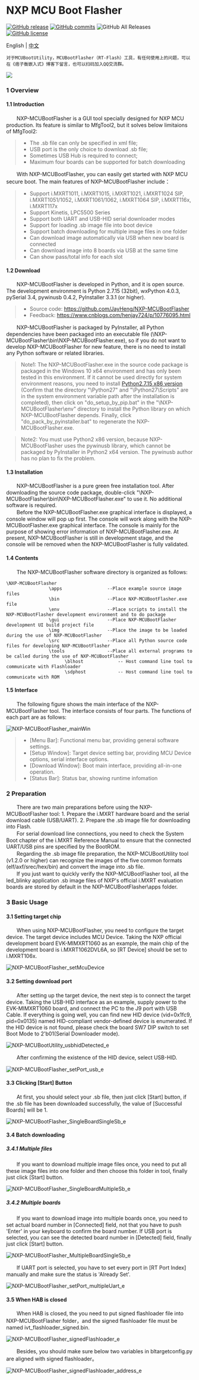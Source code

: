 # NXP MCU Boot Flasher

[![GitHub release](https://img.shields.io/github/release/JayHeng/NXP-MCUBootFlasher.svg)](https://github.com/JayHeng/NXP-MCUBootFlasher/releases/latest) [![GitHub commits](https://img.shields.io/github/commits-since/JayHeng/NXP-MCUBootFlasher/v3.1.0.svg)](https://github.com/JayHeng/NXP-MCUBootFlasher/compare/v3.1.0...master) ![GitHub All Releases](https://img.shields.io/github/downloads/JayHeng/NXP-MCUBootFlasher/total.svg) [![GitHub license](https://img.shields.io/github/license/JayHeng/NXP-MCUBootFlasher.svg)](https://github.com/JayHeng/NXP-MCUBootFlasher/blob/master/LICENSE)

English | [中文](./README-zh.md)

```text
对于MCUBootUtility，MCUBootFlasher（RT-Flash）工具，有任何使用上的问题，可以在《痞子衡嵌入式》博客下留言，也可以扫码加入QQ交流群。  
```

<img src="http://henjay724.com/image/cnblogs/MCUBootUtility_qq.png" style="zoom:100%" />

### 1 Overview
#### 1.1 Introduction
　　NXP-MCUBootFlasher is a GUI tool specially designed for NXP MCU production. Its feature is similar to MfgTool2, but it solves below limitaions of MfgTool2:  

> * The .sb file can only be specified in xml file;  
> * USB port is the only choice to download .sb file;  
> * Sometimes USB Hub is required to connect;  
> * Maximum four boards can be supported for batch downloading  

　　With NXP-MCUBootFlasher, you can easily get started with NXP MCU secure boot. The main features of NXP-MCUBootFlasher include：  

> * Support i.MXRT1011, i.MXRT1015, i.MXRT1021, i.MXRT1024 SIP, i.MXRT1051/1052, i.MXRT1061/1062, i.MXRT1064 SIP, i.MXRT116x, i.MXRT117x 
> * Support Kinetis, LPC5500 Series
> * Support both UART and USB-HID serial downloader modes  
> * Support for loading .sb image file into boot device  
> * Support batch downloading for multiple image files in one folder
> * Can download image automatically via USB when new board is connected
> * Can download image into 8 boards via USB at the same time
> * Can show pass/total info for each slot

#### 1.2 Download
　　NXP-MCUBootFlasher is developed in Python, and it is open source. The development environment is Python 2.7.15 (32bit), wxPython 4.0.3, pySerial 3.4, pywinusb 0.4.2, PyInstaller 3.3.1 (or higher).  

> * Source code: https://github.com/JayHeng/NXP-MCUBootFlasher  
> * Feedback: https://www.cnblogs.com/henjay724/p/10776095.html  

　　NXP-MCUBootFlasher is packaged by PyInstaller, all Python dependencies have been packaged into an executable file (\NXP-MCUBootFlasher\bin\NXP-MCUBootFlasher.exe), so if you do not want to develop NXP-MCUBootFlasher for new feature, there is no need to install any Python software or related libraries.  

> Note1: The NXP-MCUBootFlasher.exe in the source code package is packaged in the Windows 10 x64 environment and has only been tested in this environment. If it cannot be used directly for system environment reasons, you need to install [Python2.7.15 x86 version ](https://www.python.org/ftp/python/2.7.15/python-2.7.15.msi)(Confirm that the directory "\Python27\" and "\Python27\Scripts\" are in the system environment variable path after the installation is completed), then click on "do_setup_by_pip.bat" in the "\NXP-MCUBootFlasher\env\" directory to install the Python library on which NXP-MCUBootFlasher depends. Finally, click "do_pack_by_pyinstaller.bat" to regenerate the NXP-MCUBootFlasher.exe.  

> Note2: You must use Python2 x86 version, because NXP-MCUBootFlasher uses the pywinusb library, which cannot be packaged by PyInstaller in Python2 x64 version. The pywinusb author has no plan to fix the problem.  

#### 1.3 Installation
　　NXP-MCUBootFlasher is a pure green free installation tool. After downloading the source code package, double-click "\NXP-MCUBootFlasher\bin\NXP-MCUBootFlasher.exe" to use it. No additional software is required.  
　　Before the NXP-MCUBootFlasher.exe graphical interface is displayed, a console window will pop up first. The console will work along with the NXP-MCUBootFlasher.exe graphical interface. The console is mainly for the purpose of showing error information of NXP-MCUBootFlasher.exe. At present, NXP-MCUBootFlasher is still in development stage, and the console will be removed when the NXP-MCUBootFlasher is fully validated.

#### 1.4 Contents
　　The NXP-MCUBootFlasher software directory is organized as follows:  
```text
\NXP-MCUBootFlasher
                \apps                 --Place example source image files
                \bin                  --Place NXP-MCUBootFlasher.exe file
                \env                  --Place scripts to install the NXP-MCUBootFlasher development environment and to do package
                \gui                  --Place NXP-MCUBootFlasher development UI build project file
                \img                  --Place the image to be loaded during the use of NXP-MCUBootFlasher
                \src                  --Place all Python source code files for developing NXP-MCUBootFlasher
                \tools                --Place all external programs to be called during the use of NXP-MCUBootFlasher
                      \blhost             -- Host command line tool to communicate with Flashloader
                      \sdphost            -- Host command line tool to communicate with ROM
```
#### 1.5 Interface
　　The following figure shows the main interface of the NXP-MCUBootFlasher tool. The interface consists of four parts. The functions of each part are as follows:  

![NXP-MCUBootFlasher_mainWin](http://henjay724.com/image/cnblogs/NXP-MCUBootFlasher_v2.0.0.PNG)

> * [Menu Bar]: Functional menu bar, providing general software settings.  
> * [Setup Window]: Target device setting bar, providing MCU Device options, serial interface options.  
> * [Download Window]: Boot main interface, providing all-in-one operation.  
> * [Status Bar]: Status bar, showing runtime infomation  

### 2 Preparation
　　There are two main preparations before using the NXP-MCUBootFlasher tool: 1. Prepare the i.MXRT hardware board and the serial download cable (USB/UART). 2. Prepare the .sb image file for downloading into Flash.  
　　For serial download line connections, you need to check the System Boot chapter of the i.MXRT Reference Manual to ensure that the connected UART/USB pins are specified by the BootROM.  
　　Regarding the .sb image file preparation, the NXP-MCUBootUtility tool (v1.2.0 or higher) can recognize the images of the five common formats (elf/axf/srec/hex/bin) and convert the image into .sb file.  
　　If you just want to quickly verify the NXP-MCUBootFlasher tool, all the led_blinky application .sb image files of NXP's official i.MXRT evaluation boards are stored by default in the NXP-MCUBootFlasher\apps folder.  

### 3 Basic Usage
#### 3.1 Setting target chip
　　When using NXP-MCUBootFlasher, you need to configure the target device. The target device includes MCU Device. Taking the NXP official development board EVK-MIMXRT1060 as an example, the main chip of the development board is i.MXRT1062DVL6A, so [RT Device] should be set to i.MXRT106x.  

![NXP-MCUBootFlasher_setMcuDevice](http://henjay724.com/image/cnblogs/rtFlash_v1_1_0_setMcuDevice_rt1060.PNG)

#### 3.2 Setting download port
　　After setting up the target device, the next step is to connect the target device. Taking the USB-HID interface as an example, supply power to the EVK-MIMXRT1060 board, and connect the PC to the J9 port with USB Cable. If everything is going well, you can find new HID device (vid=0x1fc9, pid=0x0135) named HID-compliant vendor-defined device is enumerated. If the HID device is not found, please check the board SW7 DIP switch to set Boot Mode to 2'b01(Serial Downloader mode).  

![NXP-MCUBootUtility_usbhidDetected_e](http://henjay724.com/image/cnblogs/nxpSecBoot_usbhidDetected_e.png)

　　After confirming the existence of the HID device, select USB-HID.  

![NXP-MCUBootFlasher_setPort_usb_e](http://henjay724.com/image/cnblogs/rtFlash_v1_1_0_setPort_usb_e.png)

#### 3.3 Clicking [Start] Button
　　At first, you should select your .sb file, then just click [Start] button, if the .sb file has been downloaded successfully, the value of [Successful Boards] will be 1.  

![NXP-MCUBootFlasher_SingleBoardSingleSb_e](http://henjay724.com/image/cnblogs/rtFlash_v1_1_0_SingleBoardSingleSb_downloadSuccess_e.png)

#### 3.4 Batch downloading
##### 3.4.1 Multiple files
　　If you want to download multiple image files once, you need to put all these image files into one folder and then choose this folder in tool, finally just click [Start] button.   

![NXP-MCUBootFlasher_SingleBoardMultipleSb_e](http://henjay724.com/image/cnblogs/rtFlash_v1_1_0_SingleBoardMultipleSb_downloadSuccess_e.png)

##### 3.4.2 Multiple boards
　　If you want to download image into multiple boards once, you need to set actual board number in [Connected] field, not that you have to push 'Enter' in your keyboard to confirm the board number. If USB port is selected, you can see the detected board number in [Detected] field, finally just click [Start] button.  

![NXP-MCUBootFlasher_MultipleBoardSingleSb_e](http://henjay724.com/image/cnblogs/rtFlash_v1_1_0_MultipleBoardMultipleSb_downloadSuccess_e.png)

　　If UART port is selected, you have to set every port in [RT Port Index] manually and make sure the status is 'Already Set'.   

![NXP-MCUBootFlasher_setPort_multipleUart_e](http://henjay724.com/image/cnblogs/rtFlash_v1_1_0_setPort_multipleUart_e.png)

#### 3.5 When HAB is closed
　　When HAB is closed, the you need to put signed flashloader file into NXP-MCUBootFlasher folder，and the signed flashloader file must be named ivt_flashloader_signed.bin.  

![NXP-MCUBootFlasher_signedFlashloader_e](http://henjay724.com/image/cnblogs/rtFlash_v1_0_0_signedFlashloader.PNG)

　　Besides, you should make sure below two variables in bltargetconfig.py are aligned with signed flashloader。  

![NXP-MCUBootFlasher_signedFlashloader_address_e](http://henjay724.com/image/cnblogs/rtFlash_v1_0_0_signedFlashloader_address_e.png)


